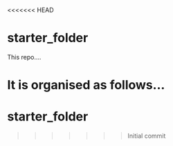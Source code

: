 <<<<<<< HEAD
# starter_folder

This repo....

It is organised as follows...
=======
# starter_folder
>>>>>>> Initial commit

